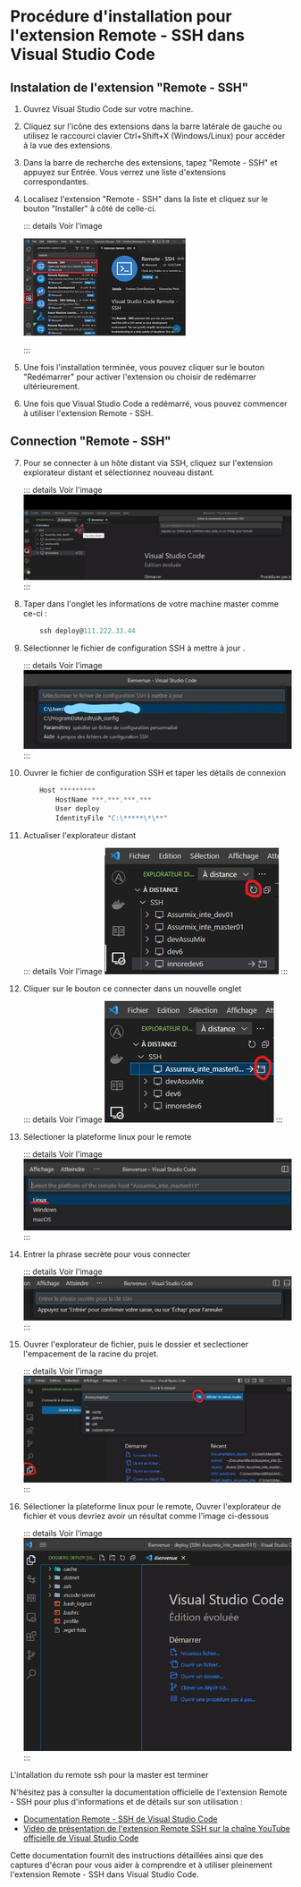 # Procédure d'installation pour l'extension Remote - SSH dans Visual Studio Code


##  Instalation de l'extension "Remote - SSH"

1. Ouvrez Visual Studio Code sur votre machine.

2. Cliquez sur l'icône des extensions dans la barre latérale de gauche ou utilisez le raccourci clavier Ctrl+Shift+X (Windows/Linux) pour accéder à la vue des extensions.

3. Dans la barre de recherche des extensions, tapez "Remote - SSH" et appuyez sur Entrée. Vous verrez une liste d'extensions correspondantes.

4. Localisez l'extension "Remote - SSH" dans la liste et cliquez sur le bouton "Installer" à côté de celle-ci.

    ::: details Voir l'image

    ![An image](images\remotessh1.jpg)

    :::

5. Une fois l'installation terminée, vous pouvez cliquer sur le bouton "Redémarrer" pour activer l'extension ou choisir de redémarrer ultérieurement.

6. Une fois que Visual Studio Code a redémarré, vous pouvez commencer à utiliser l'extension Remote - SSH.


## Connection "Remote - SSH"

7. Pour se connecter à un hôte distant via SSH, cliquez sur l'extension explorateur distant et sélectionnez nouveau distant.
   
    ::: details Voir l'image
    ![An image](images\remotessh2.jpg)
    :::

8. Taper dans l'onglet les informations de votre machine master comme ce-ci : 
    
    ```js
        ssh deploy@111.222.33.44
    ```


9. Sélectionner le fichier de configuration SSH à mettre à jour  .

    ::: details Voir l'image
      ![An image](images\remotessh3.jpg)
    :::
  

10. Ouvrer le fichier de configuration SSH  et taper les détails de connexion

    ```js
        Host *********
            HostName ***.***.***.***
            User deploy
            IdentityFile "C:\*****\*\**"
    ```


11. Actualiser l'explorateur distant

    ::: details  Voir l'image
    ![An image](images\remotessh5.jpg)
    :::


12. Cliquer sur le bouton ce connecter dans un nouvelle onglet 

    ::: details Voir l'image
    ![An image](images\remotessh6.jpg)
    :::

13. Sélectioner la plateforme linux pour le remote

    ::: details Voir l'image
    ![An image](images\remotessh7.jpg)
    :::

14. Entrer la phrase secrète pour vous connecter

    ::: details Voir l'image
    ![An image](images\remotessh8.png)
    :::

15. Ouvrer l'explorateur de fichier, puis le dossier et seclectioner l'empacement de la racine du projet.

    ::: details Voir l'image
    ![An image](images\remotessh9.jpg)
    :::

16. Sélectioner la plateforme linux pour le remote, Ouvrer l'explorateur de fichier  et vous devriez avoir un résultat comme l'image ci-dessous

    ::: details Voir l'image
    ![An image](images\remotessh10.png)
    :::

L'intallation du remote ssh pour la master est terminer 

N'hésitez pas à consulter la documentation officielle de l'extension Remote - SSH pour plus d'informations et de détails sur son utilisation :

- [Documentation Remote - SSH de Visual Studio Code](https://code.visualstudio.com/docs/remote/ssh)
- [Vidéo de présentation de l'extension Remote SSH sur la chaîne YouTube officielle de Visual Studio Code](https://www.youtube.com/watch?v=rh1Ag41J6IA)

Cette documentation fournit des instructions détaillées ainsi que des captures d'écran pour vous aider à comprendre et à utiliser pleinement l'extension Remote - SSH dans Visual Studio Code.